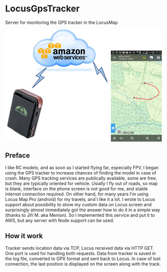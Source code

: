 # LocusGpsTracker
Server for monitoring the GPS tracker in the LocusMap

<img src="img/main.jpg"></img>

## Preface
I like RC models, and as soon as I started flying far, especially FPV, I began using the GPS tracker to increase chances of finding the model in case of crash.
Many GPS tracking services are publically available, some are free, but they are typically oriented for vehicle. 
Usially I fly out of roads, so map is blank, interface on the phone screen is not good for me, and stable internet connection required. 
On other hand, for many years I'm using Locus Map Pro (android) for my travels, and I like it a lot.
I wrote to Locus support about possibility to show my custom data on Locus screen and surprisingly almost immediately got the answer how to do it in a simple way (thanks to Jiří M. aka Menion). So I implemented this service and put it to AWS, but any server with Node support can be used.

## How it work
Tracker sends location data via TCP, Locus received data via HTTP GET. One port is used for handling both requests. Data from tracker is saved in the log file, converted to GPX format and sent back to Locus. In case of lost connection, the last position is displayed on the screen along with the track.